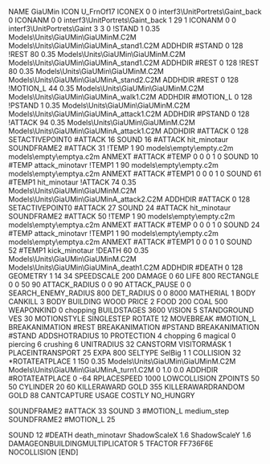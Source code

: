 NAME GiaUMin
ICON U_FrnOf17
ICONEX 0 0 interf3\UnitPortrets\Gaint_back 0
ICONANM 0 0 interf3\UnitPortrets\Gaint_back 1 29 1
ICONANM 0 0 interf3\UnitPortrets\Gaint 3 3 0
!STAND          1 0.35  Models\Units\GiaUMin\GiaUMinM.C2M Models\Units\GiaUMin\GiaUMinA_stand1.C2M
ADDHDIR #STAND 0 128
!REST          80 0.35  Models\Units\GiaUMin\GiaUMinM.C2M Models\Units\GiaUMin\GiaUMinA_stand1.C2M
ADDHDIR #REST 0 128
!REST          80 0.35  Models\Units\GiaUMin\GiaUMinM.C2M Models\Units\GiaUMin\GiaUMinA_stand2.C2M
ADDHDIR #REST 0 128
!MOTION_L      44 0.35  Models\Units\GiaUMin\GiaUMinM.C2M Models\Units\GiaUMin\GiaUMinA_walk1.C2M
ADDHDIR #MOTION_L 0 128
!PSTAND        1  0.35  Models\Units\GiaUMin\GiaUMinM.C2M Models\Units\GiaUMin\GiaUMinA_attack1.C2M
ADDHDIR #PSTAND 0 128 
!ATTACK        94 0.35  Models\Units\GiaUMin\GiaUMinM.C2M Models\Units\GiaUMin\GiaUMinA_attack1.C2M
ADDHDIR #ATTACK 0 128
SETACTIVEPOINT0 #ATTACK 16
SOUND 16 #ATTACK hit_minotaur
SOUNDFRAME2 #ATTACK 31
!TEMP  1 90 models\empty\empty.c2m models\empty\emptya.c2m
ANMEXT #ATTACK #TEMP 0 0 0 1 0
SOUND 10 #TEMP attack_minotavr
!TEMP1  1 90 models\empty\empty.c2m models\empty\emptya.c2m
ANMEXT #ATTACK #TEMP1 0 0 0 1 0
SOUND 61 #TEMP1 hit_minotaur
!ATTACK        74 0.35  Models\Units\GiaUMin\GiaUMinM.C2M Models\Units\GiaUMin\GiaUMinA_attack2.C2M
ADDHDIR #ATTACK 0 128
SETACTIVEPOINT0 #ATTACK 27
SOUND 24 #ATTACK hit_minotaur
SOUNDFRAME2 #ATTACK 50
!TEMP  1 90 models\empty\empty.c2m models\empty\emptya.c2m
ANMEXT #ATTACK #TEMP 0 0 0 1 0
SOUND 24 #TEMP attack_minotavr
!TEMP1  1 90 models\empty\empty.c2m models\empty\emptya.c2m
ANMEXT #ATTACK #TEMP1 0 0 0 1 0
SOUND 52 #TEMP1 kick_minotaur
!DEATH         60 0.35  Models\Units\GiaUMin\GiaUMinM.C2M Models\Units\GiaUMin\GiaUMinA_death1.C2M
ADDHDIR #DEATH 0 128
GEOMETRY 1 14 34
SPEEDSCALE 200
DAMAGE   0 60
LIFE     800
RECTANGLE 0 0 50 90
ATTACK_RADIUS 0 0 90
ATTACK_PAUSE 0 0
SEARCH_ENEMY_RADIUS 800
DET_RADIUS 0 0 8000
MATHERIAL 1 BODY
CANKILL 3 BODY BUILDING WOOD 
PRICE 2 FOOD 200 COAL 500
WEAPONKIND 0 chopping
BUILDSTAGES 3600
VISION 5
STANDGROUND
VES 30
MOTIONSTYLE SINGLESTEP
ROTATE 12
MOVEBREAK #MOTION_L
BREAKANIMATION #REST
BREAKANIMATION #PSTAND
BREAKANIMATION #STAND
ADDSHOTRADIUS 10
PROTECTION 4 chopping 6 magical 0 piercing 6 crushing 6
UNITRADIUS 32
CANSTORM
VISITORMASK 1
PLACEINTRANSPORT 25
EXPA 800
SELTYPE SelBig 1 1
COLLISION 32
*ROTATEATPLACE      1 150 0.35 Models\Units\GiaUMin\GiaUMinM.C2M Models\Units\GiaUMin\GiaUMinA_turn1.C2M 0 1.0 0.0
ADDHDIR #ROTATEATPLACE 0 -64
RPLACESPEED         1000
LOWCOLLISION
ZPOINTS 50 50
CYLINDER 20 60
KILLERAWARD             GOLD 355
KILLERAWARDRANDOM       GOLD 88
CANTCAPTURE
USAGE COSTLY
NO_HUNGRY

SOUNDFRAME2 #ATTACK 33
SOUND 3 #MOTION_L medium_step
SOUNDFRAME2 #MOTION_L 25

SOUND 12 #DEATH death_minotavr
ShadowScaleX 1.6
ShadowScaleY 1.6
DAMAGEONBUILDINGMULTIPLICATOR 5
TFACTOR FF736F6E
NOCOLLISION
[END]
